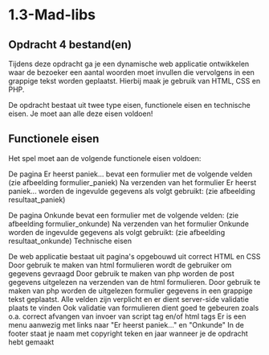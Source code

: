 # 1.3-Mad-libs

## Opdracht 4 bestand(en)
Tijdens deze opdracht ga je een dynamische web applicatie ontwikkelen waar de bezoeker een aantal woorden moet invullen die vervolgens in een grappige tekst worden geplaatst. Hierbij maak je gebruik van HTML, CSS en PHP.

De opdracht bestaat uit twee type eisen, functionele eisen en technische eisen. Je moet aan alle deze eisen voldoen!

 

## Functionele eisen

Het spel moet aan de volgende functionele eisen voldoen:

De pagina Er heerst paniek... bevat een formulier met de volgende velden (zie afbeelding formulier_paniek)
Na verzenden van het formulier Er heerst paniek... worden de ingevulde gegevens als volgt gebruikt: (zie afbeelding resultaat_paniek)

De pagina Onkunde bevat een formulier met de volgende velden: (zie afbeelding formulier_onkunde)
Na verzenden van het formulier Onkunde worden de ingevulde gegevens als volgt gebruikt: (zie afbeelding resultaat_onkunde)
Technische eisen

De web applicatie bestaat uit pagina's opgebouwd uit correct HTML en CSS
Door gebruik te maken van html formulieren wordt de gebruiker om gegevens gevraagd
Door gebruik te maken van php worden de post gegevens uitgelezen na verzenden van de html formulieren.
Door gebruik te maken van php worden de uitgelezen formulier gegevens in een grappige tekst geplaatst.
Alle velden zijn verplicht en er dient server-side validatie plaats te vinden
Ook validatie van formulieren dient goed te gebeuren zoals o.a. correct afvangen van invoer van script tag en/of html tags
Er is een menu aanwezig met links naar "Er heerst paniek..." en "Onkunde"
In de footer staat je naam met copyright teken en jaar wanneer je de opdracht hebt gemaakt
